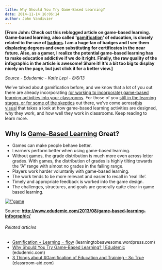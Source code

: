 ```yaml
---
title: Why Should You Try Game-Based Learning?
date: 2014-11-14 16:06:14
author: John Vandivier
---
```




<p><strong>[From John: Check out this reblogged article on game-based learning. Game-based learning, also called '<a class=\"zem_slink\" title=\"Gamification\" href=\"http://en.wikipedia.org/wiki/Gamification\" target=\"_blank\" rel=\"wikipedia\">gamification</a>' of education, is closely related to the use of <a href=\"http://caeconomics.wordpress.com/2013/06/18/digital-badges-are-the-new-skill-indicators/\">badges</a>. I am a huge fan of badges and I see them displacing degrees and even substituting for certificates in the near future. Also, as a gamer, I realize the potential game-based learning has to make education addictive if we do it right. Finally, the raw quality of the infographic in the article is awesome! Share it! It's a bit too big to display nicely on the page, but just click it for a better view.]</strong></p><p><em><a href=\"http://www.edudemic.com/2013/08/game-based-learning-infographic/\">Source </a>- Edudemic - Katie Lepi - 8/6/13</em></p><p>We’ve talked about gamification before, and we know that a lot of you out there are already incorporating <a href=\"http://www.edudemic.com/2013/05/gamify-your-classroom/\">(or working to incorporate) game-based learning activities into your classrooms</a>. For those of you <a href=\"http://www.edudemic.com/2013/04/what-to-know-about-gamification-in-the-classroom/\">still in the learning stages, or for some of the skeptics</a> out there, we’ve come across<a href=\"http://www.nerdgraph.com/getting-the-facts-on-game-based-learning/\">this visual</a> that takes a look at how game-based learning activities are designed, why they work, and how well they work in classrooms. Keep reading to learn more.</p><h2>Why Is <a class=\"zem_slink\" title=\"Educational game\" href=\"http://en.wikipedia.org/wiki/Educational_game\" target=\"_blank\" rel=\"wikipedia\">Game-Based Learning</a> Great?</h2><ul><li>Games can make people behave better.</li><li>Learners perform better when using game-based learning.</li><li>Without games, the grade distribution is much more even across letter grades. With games, the distribution of grades is highly tilting towards the “A” range with almost no grades in the failing range.</li><li>Players work harder voluntarily with game-based learning.</li><li>The work tends to be more relevant and easier to recall in ‘real life’.</li><li>Timely and appropriate feedback is worked into the game design.</li><li>The challenges, structures, and goals are generally quite clear in game based learning.</li></ul><p><a href=\"http://www.edudemic.com/wp-content/uploads/2013/07/gamebasedlearning-infographic.jpg\"><img title=\"game based learning guide\" alt=\"game based learning guide\" src=\"http://www.edudemic.com/wp-content/uploads/2013/07/gamebasedlearning-infographic.jpg\" width=\"434\" height=\"2240\" /></a></p><p><strong></strong>Source<strong>: <a href=\"http://www.edudemic.com/2013/08/game-based-learning-infographic/\">http://www.edudemic.com/2013/08/game-based-learning-infographic/</a></strong></p><h6 class=\"zemanta-related-title\" style=\"font-size:1em;\">Related articles</h6><ul class=\"zemanta-article-ul\"><li class=\"zemanta-article-ul-li\"><a href=\"http://learningtobeawesome.wordpress.com/2013/07/04/gamification-learning-flow/\" target=\"_blank\">Gamification + Learning = flow</a> (learningtobeawesome.wordpress.com)</li><li class=\"zemanta-article-ul-li\"><a href=\"http://www.edudemic.com/2013/08/game-based-learning-infographic/\" target=\"_blank\">Why Should You Try Game-Based Learning? | Edudemic</a> (edudemic.com)</li><li class=\"zemanta-article-ul-li\"><a href=\"http://classroom-aid.com/2013/07/06/3-things-about-gamification-of-education-and-training-so-true/\" target=\"_blank\">3 Things about #Gamification of Education and Training - So True</a> (classroom-aid.com)</li></ul>